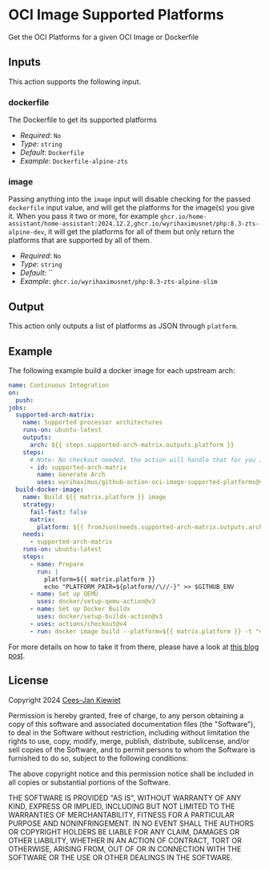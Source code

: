 # OCI Image Supported Platforms

Get the OCI Platforms for a given OCI Image or Dockerfile

## Inputs

This action supports the following input.

### dockerfile

The Dockerfile to get its supported platforms

* *Required*: `No`
* *Type*: `string`
* *Default*: `Dockerfile`
* *Example*: `Dockerfile-alpine-zts`

### image

Passing anything into the `image` input will disable checking for the passed `dockerfile` input value, and will get the 
platforms for the image(s) you give it. When you pass it two or more, for example `ghcr.io/home-assistant/home-assistant:2024.12.2,ghcr.io/wyrihaximusnet/php:8.3-zts-alpine-dev`, 
it will get the platforms for all of them but only return the platforms that are supported by all of them.

* *Required*: `No`
* *Type*: `string`
* *Default*: ``
* *Example*: `ghcr.io/wyrihaximusnet/php:8.3-zts-alpine-slim`

## Output

This action only outputs a list of platforms as JSON through `platform`.

## Example

The following example build a docker image for each upstream arch:

```yaml
name: Continuous Integration
on:
  push:
jobs:
  supported-arch-matrix:
    name: Supported processor architectures
    runs-on: ubuntu-latest
    outputs:
      arch: ${{ steps.supported-arch-matrix.outputs.platform }}
    steps:
      # Note: No checkout needed, the action will handle that for you in the most optimized way possible
      - id: supported-arch-matrix
        name: Generate Arch
        uses: wyrihaximus/github-action-oci-image-supported-platforms@v1
  build-docker-image:
    name: Build ${{ matrix.platform }} image
    strategy:
      fail-fast: false
      matrix:
        platform: ${{ fromJson(needs.supported-arch-matrix.outputs.arch) }}
    needs:
      - supported-arch-matrix
    runs-on: ubuntu-latest
    steps:
      - name: Prepare
        run: |
          platform=${{ matrix.platform }}
          echo "PLATFORM_PAIR=${platform//\//-}" >> $GITHUB_ENV
      - name: Set up QEMU
        uses: docker/setup-qemu-action@v3
      - name: Set up Docker Buildx
        uses: docker/setup-buildx-action@v3
      - uses: actions/checkout@v4
      - run: docker image build --platform=${{ matrix.platform }} -t "vendor/repo:${{ env.PLATFORM_PAIR }}" --no-cache .
```

For more details on how to take it from there, please have a look at [this blog post](https://blog.wyrihaximus.net/2024/10/building-secure-images-with-github-actions/).

## License ##

Copyright 2024 [Cees-Jan Kiewiet](http://wyrihaximus.net/)

Permission is hereby granted, free of charge, to any person
obtaining a copy of this software and associated documentation
files (the "Software"), to deal in the Software without
restriction, including without limitation the rights to use,
copy, modify, merge, publish, distribute, sublicense, and/or sell
copies of the Software, and to permit persons to whom the
Software is furnished to do so, subject to the following
conditions:

The above copyright notice and this permission notice shall be
included in all copies or substantial portions of the Software.

THE SOFTWARE IS PROVIDED "AS IS", WITHOUT WARRANTY OF ANY KIND,
EXPRESS OR IMPLIED, INCLUDING BUT NOT LIMITED TO THE WARRANTIES
OF MERCHANTABILITY, FITNESS FOR A PARTICULAR PURPOSE AND
NONINFRINGEMENT. IN NO EVENT SHALL THE AUTHORS OR COPYRIGHT
HOLDERS BE LIABLE FOR ANY CLAIM, DAMAGES OR OTHER LIABILITY,
WHETHER IN AN ACTION OF CONTRACT, TORT OR OTHERWISE, ARISING
FROM, OUT OF OR IN CONNECTION WITH THE SOFTWARE OR THE USE OR
OTHER DEALINGS IN THE SOFTWARE.

